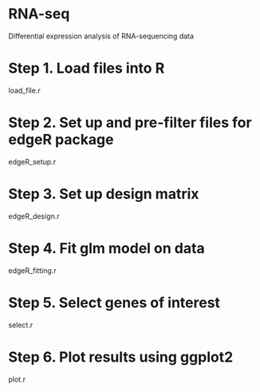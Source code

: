 # RNA-seq
Differential expression analysis of RNA-sequencing data

# Step 1. Load files into R
load_file.r

# Step 2. Set up and pre-filter files for edgeR package
edgeR_setup.r

# Step 3. Set up design matrix
edgeR_design.r

# Step 4. Fit glm model on data
edgeR_fitting.r	

# Step 5. Select genes of interest
select.r	

# Step 6. Plot results using ggplot2
plot.r
